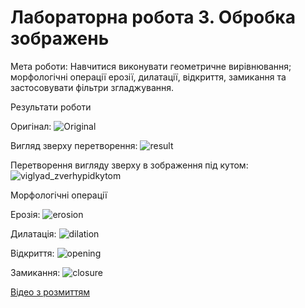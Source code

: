 # Лабораторна робота 3. Обробка зображень

Мета роботи: Навчитися виконувати геометричне вирівнювання; морфологічні операції ерозії, дилатації, відкриття, замикання та застосовувати фільтри згладжування.

Результати роботи

Оригінал:
![Original](https://user-images.githubusercontent.com/38464146/70157584-7e7dea80-16be-11ea-92e1-c9b4f9526f8d.png)

Вигляд зверху перетворення:
![result](https://user-images.githubusercontent.com/38464146/70157771-d3b9fc00-16be-11ea-9218-1c85fea8c48f.png)

Перетворення вигляду зверху в зображення під кутом:
![viglyad_zverhypidkytom](https://user-images.githubusercontent.com/38464146/70157798-de749100-16be-11ea-87dd-465cf2b73d8f.png)

Морфологічні операції

Ерозія:
![erosion](https://user-images.githubusercontent.com/38464146/70157810-e3394500-16be-11ea-8936-6b38655fea6a.png)

Дилатація:
![dilation](https://user-images.githubusercontent.com/38464146/70157817-e7656280-16be-11ea-962d-48b018b03354.png)

Відкриття:
![opening](https://user-images.githubusercontent.com/38464146/70157838-f0eeca80-16be-11ea-89b6-1e4a8dd03a9c.png)

Замикання:
![closure](https://user-images.githubusercontent.com/38464146/70157857-f9470580-16be-11ea-9f9b-44f7d28ad1c7.png)

[Відео з розмиттям](https://youtu.be/MsbfTet7j6Q)

